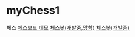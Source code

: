 # myChess1
체스
[체스보드 데모](./chess/chessauto)
[체스봇(개발중,망함)](./chess/chessbot2.html)
[체스봇(개발중)](./chess/chessbot3)
